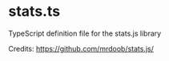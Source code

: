 # stats.ts
TypeScript definition file for the stats.js library

Credits: https://github.com/mrdoob/stats.js/
